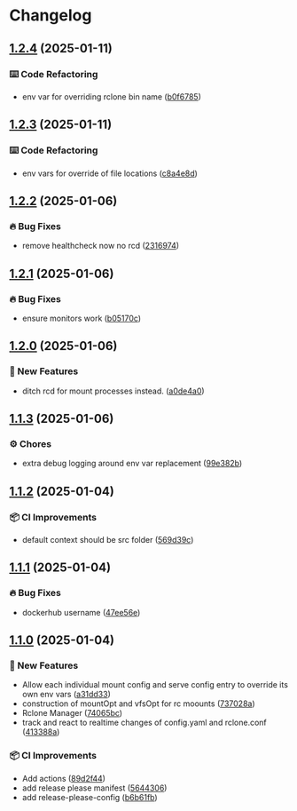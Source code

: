 # Changelog

## [1.2.4](https://github.com/iPromKnight/rclone-manager/compare/v1.2.3...v1.2.4) (2025-01-11)


### ⌨️ Code Refactoring

* env var for overriding rclone bin name ([b0f6785](https://github.com/iPromKnight/rclone-manager/commit/b0f6785d49fba49bbc786a1f92b40b5497332927))

## [1.2.3](https://github.com/iPromKnight/rclone-manager/compare/v1.2.2...v1.2.3) (2025-01-11)


### ⌨️ Code Refactoring

* env vars for override of file locations ([c8a4e8d](https://github.com/iPromKnight/rclone-manager/commit/c8a4e8d413573a80edcb6f7aa3f8448879fc63e0))

## [1.2.2](https://github.com/iPromKnight/rclone-manager/compare/v1.2.1...v1.2.2) (2025-01-06)


### 🔥 Bug Fixes

* remove healthcheck now no rcd ([2316974](https://github.com/iPromKnight/rclone-manager/commit/231697468199cdb676ecbf63c2b5b7bb633327cb))

## [1.2.1](https://github.com/iPromKnight/rclone-manager/compare/v1.2.0...v1.2.1) (2025-01-06)


### 🔥 Bug Fixes

* ensure monitors work ([b05170c](https://github.com/iPromKnight/rclone-manager/commit/b05170c281510bbf7a4f9c170b7ba1b21a60f9f9))

## [1.2.0](https://github.com/iPromKnight/rclone-manager/compare/v1.1.3...v1.2.0) (2025-01-06)


### 🚀 New Features

* ditch rcd for mount processes instead. ([a0de4a0](https://github.com/iPromKnight/rclone-manager/commit/a0de4a02354e4b5b65f40b0f355e2f0ddfbf39c8))

## [1.1.3](https://github.com/iPromKnight/rclone-manager/compare/v1.1.2...v1.1.3) (2025-01-06)


### ⚙️ Chores

* extra debug logging around env var replacement ([99e382b](https://github.com/iPromKnight/rclone-manager/commit/99e382bee4edc027f4241ca511ea9715a4553ce2))

## [1.1.2](https://github.com/iPromKnight/rclone-manager/compare/v1.1.1...v1.1.2) (2025-01-04)


### 📦 CI Improvements

* default context should be src folder ([569d39c](https://github.com/iPromKnight/rclone-manager/commit/569d39cd1eb50d2783dd974c0d5ac9e01e6c1247))

## [1.1.1](https://github.com/iPromKnight/rclone-manager/compare/v1.1.0...v1.1.1) (2025-01-04)


### 🔥 Bug Fixes

* dockerhub username ([47ee56e](https://github.com/iPromKnight/rclone-manager/commit/47ee56efd0f97b29b30bb9a3eb89104c033410ed))

## [1.1.0](https://github.com/iPromKnight/rclone-manager/compare/v1.0.0...v1.1.0) (2025-01-04)


### 🚀 New Features

* Allow each individual mount config and serve config entry to override its own env vars ([a31dd33](https://github.com/iPromKnight/rclone-manager/commit/a31dd339c3e9eaeac5a652cd69052bfd62350b72))
* construction of mountOpt and vfsOpt for rc moounts ([737028a](https://github.com/iPromKnight/rclone-manager/commit/737028a2570af155fe5480aed710e53d18c6f221))
* Rclone Manager ([74065bc](https://github.com/iPromKnight/rclone-manager/commit/74065bc7638f7a84c34c1fe765fdc8072f9cc48e))
* track and react to realtime changes of config.yaml and rclone.conf ([413388a](https://github.com/iPromKnight/rclone-manager/commit/413388a205d9dffb2e4c588463a570df8e909222))


### 📦 CI Improvements

* Add actions ([89d2f44](https://github.com/iPromKnight/rclone-manager/commit/89d2f444dc52bf3ac7d75e990580050798fc473b))
* add release please manifest ([5644306](https://github.com/iPromKnight/rclone-manager/commit/5644306834fb7b609976b8070b4d2c2834cfe039))
* add release-please-config ([b6b61fb](https://github.com/iPromKnight/rclone-manager/commit/b6b61fb379e68b11b4efe930a710194c99685d34))
